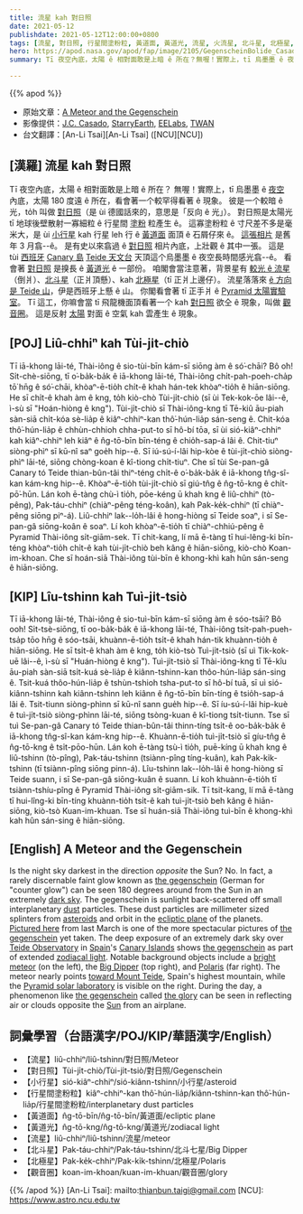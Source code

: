 ```yaml
---
title: 流星 kah 對日照
date: 2021-05-12
publishdate: 2021-05-12T12:00:00+0800
tags: [流星, 對日照, 行星間塗粉粒, 黃道面, 黃道光, 流星, 火流星, 北斗星, 北極星, 觀音圈]
hero: https://apod.nasa.gov/apod/fap/image/2105/GegenscheinBolide_Casado_1080_annotated.jpg
summary: Tī 夜空內底，太陽 ê 相對面敢是上暗 ê 所在？無喔！實際上，tī 烏墨墨 ê 夜空內底，太陽 180 度遠 ê 所在，看會著一个較罕得看著 ê 現象。

---
```


{{% apod %}}

- 原始文章：[A Meteor and the Gegenschein](https://apod.nasa.gov/apod/ap210512.html)
- 影像提供：[J.C. Casado](http://twanight.org/profile/juan-carlos-casado/), [StarryEarth](https://www.flickr.com/photos/starryearth/albums/), [EELabs](https://www.eelabs.eu/), [TWAN](https://twanight.org/about/)
- 台文翻譯：[An-Li Tsai][An-Li Tsai] ([NCU][NCU])

## [漢羅] 流星 kah 對日照
Tī 夜空內底，太陽 ê 相對面敢是上暗 ê 所在？
無喔！實際上，tī 烏墨墨 ê [夜空][dark sky] 內底，太陽 180 度遠 ê 所在，看會著一个較罕得看著 ê 現象。
彼是一个較暗 ê 光，to̍h 叫做 [對日照][the gegenschein]（是 ùi 德國話來的，意思是「反向 ê 光」）。
對日照是太陽光 tī 地球後壁散射一寡細粒 ê 行星間 [塗粉][dust] 粒產生 ê。
這寡塗粉粒 ê 寸尺差不多是毫米大，是 ùi [小行星][asteroids] kah 行星 leh 行 ê [黃道面][ecliptic plane] 面頂 ê 石屑仔來 ê。
[這張相片][Pictured here] 是舊年 3 月翕--ê。
是有史以來翕過 ê [對日照][the gegenschein] 相片內底，上壯觀 ê 其中一張。
這是 tùi [西班牙][Spain] [Canary 島][Canary Islands] [Teide 天文台][Teide Observatory] 天頂這个烏墨墨 ê 夜空長時間感光翕--ê。
看會著 [對日照][the gegenschein] 是搝長 ê [黃道光][zodiacal light t]  ê 一部份。
咱閣會當注意著，背景星有 [較光 ê 流星][bright meteor]（倒爿）、[北斗星][Big Dipper]（正爿頂懸）、kah [北極星][Polaris]（tī 正爿上邊仔）。
流星落落來 [ê 方向是 Teide 山][toward Mount Teide]，伊是西班牙上懸 ê 山。
你閣看會著 tī 正手爿 ê [Pyramid 太陽實驗室][Pyramid solar laboratory]。
Tī 這工，你嘛會當 tī 飛龍機面頂看著一个 kah [對日照][the gegenschein] 欲仝 ê 現象，叫做 [觀音圈][the glory]。
這是反射 [太陽][Sun] 對面 ê 空氣 kah 雲產生 ê 現象。



## [POJ] Liû-chhiⁿ kah Tùi-ji̍t-chiò
Tī iā-khong lāi-té, Thài-iông ê sio-tùi-bīn kám-sī siōng àm ê só͘-chāi?
Bô o͘h! Si̍t-chè-siōng, tī o͘-ba̍k-ba̍k ê iā-khong lāi-té, Thài-iông chi̍t-pah-poeh-cha̍p tō͘ hn̄g ê só͘-chāi, khòaⁿ-ē-tio̍h chi̍t-ê khah hán-tek khòaⁿ-tio̍h ê hiān-siōng.
He sī chi̍t-ê khah àm ê kng, to̍h kiò-chò Tùi-ji̍t-chiò (sī ùi Tek-kok-ōe lâi--ê, ì-sù sī "Hoán-hiòng ê kng").
Tùi-ji̍t-chiò sī Thài-iông-kng tī Tē-kiû āu-piah sàn-siā chi̍t-kóa sè-lia̍p ê kiâⁿ-chhiⁿ-kan thô͘-hún-lia̍p sán-seng ê.
Chit-kóa thô͘-hún-lia̍p ê chhùn-chhioh chha-put-to sī hô-bí tōa, sī ùi sió-kiâⁿ-chhiⁿ kah kiâⁿ-chhiⁿ leh kiâⁿ ê n̂g-tō-bīn bīn-téng ê chio̍h-sap-á lâi ê.
Chit-tiuⁿ siòng-phìⁿ sī kū-nî saⁿ goe̍h hip--ê.
Sī iú-sú-í-lâi hip-kòe ê tùi-ji̍t-chiò siòng-phìⁿ lāi-té, siōng chòng-koan ê kî-tiong chi̍t-tiuⁿ.
Che sī tùi Se-pan-gâ Canary tó Teide thian-bûn-tâi thiⁿ-téng chi̍t-ê o͘-ba̍k-ba̍k ê iā-khong tn̂g-sî-kan kám-kng hip--ê.
Khòaⁿ-ē-tio̍h tùi-ji̍t-chiò sī giú-tn̂g ê n̂g-tō-kng ê chi̍t-pō͘-hūn.
Lán koh ē-tàng chù-ì tio̍h, pōe-kéng ū khah kng ê liû-chhiⁿ (tò-pêng), Pak-táu-chhiⁿ (chiàⁿ-pêng téng-koân), kah Pak-ke̍k-chhiⁿ (tī chiàⁿ-pêng siōng piⁿ-á).
Liû-chhiⁿ lak--lo̍h-lâi ê hong-hiòng sī Teide soaⁿ, i sī Se-pan-gâ siōng-koân ê soaⁿ.
Lí koh khòaⁿ-ē-tio̍h tī chiàⁿ-chhiú-pêng ê Pyramid Thài-iông si̍t-giām-sek.
Tī chit-kang, lí mā ē-tàng tī hui-lêng-ki bīn-téng khòaⁿ-tio̍h chi̍t-ê kah tùi-ji̍t-chiò beh kâng ê hiān-siōng, kiò-chò Koan-im-khoan.
Che sī hoán-siā Thài-iông tùi-bīn ê khong-khì kah hûn sán-seng ê hiān-siōng.


## [KIP] Lîu-tshinn kah Tuì-ji̍t-tsiò
Tī iā-khong lāi-té, Thài-iông ê sio-tuì-bīn kám-sī siōng àm ê sóo-tsāi?
Bô ooh! Si̍t-tsè-siōng, tī oo-ba̍k-ba̍k ê iā-khong lāi-té, Thài-iông tsi̍t-pah-pueh-tsa̍p tōo hn̄g ê sóo-tsāi, khuànn-ē-tio̍h tsi̍t-ê khah hán-tik khuànn-tio̍h ê hiān-siōng.
He sī tsi̍t-ê khah àm ê kng, to̍h kiò-tsò Tuì-ji̍t-tsiò (sī uì Tik-kok-uē lâi--ê, ì-sù sī "Huán-hiòng ê kng").
Tuì-ji̍t-tsiò sī Thài-iông-kng tī Tē-kîu āu-piah sàn-siā tsi̍t-kuá sè-lia̍p ê kiânn-tshinn-kan thôo-hún-lia̍p sán-sing ê.
Tsit-kuá thôo-hún-lia̍p ê tshùn-tshioh tsha-put-to sī hô-bí tuā, sī uì sió-kiânn-tshinn kah kiânn-tshinn leh kiânn ê n̂g-tō-bīn bīn-tíng ê tsio̍h-sap-á lâi ê.
Tsit-tiunn siòng-phìnn sī kū-nî sann gue̍h hip--ê.
Sī íu-sú-í-lâi hip-kuè ê tuì-ji̍t-tsiò siòng-phìnn lāi-té, siōng tsòng-kuan ê kî-tiong tsi̍t-tiunn.
Tse sī tuì Se-pan-gâ Canary tó Teide thian-bûn-tâi thinn-tíng tsi̍t-ê oo-ba̍k-ba̍k ê iā-khong tn̂g-sî-kan kám-kng hip--ê.
Khuànn-ē-tio̍h tuì-ji̍t-tsiò sī gíu-tn̂g ê n̂g-tō-kng ê tsi̍t-pōo-hūn.
Lán koh ē-tàng tsù-ì tio̍h, puē-kíng ū khah kng ê liû-tshinn (tò-pîng), Pak-táu-tshinn (tsiànn-pîng tíng-kuân), kah Pak-ki̍k-tshinn (tī tsiànn-pîng siōng pinn-á).
Lîu-tshinn lak--lo̍h-lâi ê hong-hiòng sī Teide suann, i sī Se-pan-gâ siōng-kuân ê suann.
Lí koh khuànn-ē-tio̍h tī tsiànn-tshíu-pîng ê Pyramid Thài-iông si̍t-giām-sik.
Tī tsit-kang, lí mā ē-tàng tī hui-lîng-ki bīn-tíng khuànn-tio̍h tsi̍t-ê kah tuì-ji̍t-tsiò beh kâng ê hiān-siōng, kiò-tsò Kuan-im-khuan.
Tse sī huán-siā Thài-iông tuì-bīn ê khong-khì kah hûn sán-sing ê hiān-siōng.

## [English] A Meteor and the Gegenschein

Is the night sky darkest in the direction *opposite* the Sun? No. In fact, a rarely discernable faint glow known as [the gegenschein][the gegenschein] (German for "counter glow") can be seen 180 degrees around from the Sun in an extremely [dark sky][dark sky]. The gegenschein is sunlight back-scattered off small interplanetary [dust][dust] particles. These dust particles are millimeter sized splinters from [asteroids][asteroids] and orbit in the [ecliptic plane][ecliptic plane] of the planets. [Pictured here][Pictured here] from last March is one of the more spectacular pictures of [the gegenschein][the gegenschein] yet taken. The deep exposure of an extremely dark sky over [Teide Observatory][Teide Observatory] in [Spain][Spain]'s [Canary Islands][Canary Islands] shows [the gegenschein][the gegenschein] as part of extended [zodiacal light][zodiacal light]. Notable background objects include a [bright meteor][bright meteor] (on the left), the [Big Dipper][Big Dipper] (top right), and [Polaris][Polaris] (far right). The meteor nearly points [toward Mount Teide][toward Mount Teide], Spain's highest mountain, while the [Pyramid solar laboratory][Pyramid solar laboratory] is visible on the right. During the day, a phenomenon like [the gegenschein][the gegenschein] called [the glory][the glory] can be seen in reflecting air or clouds opposite the [Sun][Sun] from an airplane.

## 詞彙學習（台語漢字/POJ/KIP/華語漢字/English）

- 【流星】liû-chhiⁿ/liû-tshinn/對日照/Meteor
- 【對日照】Tùi-ji̍t-chiò/Tùi-ji̍t-tsiò/對日照/Gegenschein
- 【小行星】sió-kiâⁿ-chhiⁿ/sió-kiânn-tshinn/小行星/asteroid
- 【行星間塗粉粒】kiâⁿ-chhiⁿ-kan thô͘-hún-lia̍p/kiânn-tshinn-kan thô͘-hún-lia̍p/行星間塗粉粒/interplanetary dust particles
- 【黃道面】n̂g-tō-bīn/n̂g-tō-bīn/黃道面/ecliptic plane
- 【黃道光】n̂g-tō-kng/n̂g-tō-kng/黃道光/zodiacal light
- 【流星】liû-chhiⁿ/liû-tshinn/流星/meteor
- 【北斗星】Pak-táu-chhiⁿ/Pak-táu-tshinn/北斗七星/Big Dipper
- 【北極星】Pak-ke̍k-chhiⁿ/Pak-ki̍k-tshinn/北極星/Polaris
- 【觀音圈】koan-im-khoan/kuan-im-khuan/觀音圈/glory


{{% /apod %}}
[An-Li Tsai]: mailto:thianbun.taigi@gmail.com
[NCU]: https://www.astro.ncu.edu.tw

[copyright]: https://apod.nasa.gov/apod/fap/lib/about_apod.html#srapply

[the gegenschein]:http://en.wikipedia.org/wiki/Gegenschein
[dark sky]:https://www.darksky.org/
[dust]:https://apod.nasa.gov/apod/ap010813.html
[asteroids]:https://apod.nasa.gov/apod/ap980712.html
[ecliptic plane]:https://apod.nasa.gov/apod/ap151126.html
[Pictured here]:https://www.instagram.com/p/COfkiYNpzdP/
[the gegenschein]:http://www.as.wvu.edu/~jel/skywatch/skw9810h.html
[Teide Observatory]:https://en.wikipedia.org/wiki/Teide_Observatory
[Spain]:https://en.wikipedia.org/wiki/Spain
[Canary Islands]:https://en.wikipedia.org/wiki/Canary_Islands
[the gegenschein]:http://io9.com/5662511/gegenschein-the-glowing-circle-in-the-sky
[zodiacal light t]:https://apod.tw/daily/20210311/
[zodiacal light]:https://apod.nasa.gov/apod/ap210311.html
[bright meteor]:https://solarsystem.nasa.gov/asteroids-comets-and-meteors/meteors-and-meteorites/overview/
[Big Dipper]:https://www.adlerplanetarium.org/blog/discover-big-dipper/
[Polaris]:https://starchild.gsfc.nasa.gov/docs/StarChild/questions/question64.html
[toward Mount Teide]:https://youtu.be/Vx0jimhalAU
[Pyramid solar laboratory]:https://3dwarehouse.sketchup.com/model/a25ba51c87e33afc465ebc912c8fdaee/Laboratorio-Solar
[the gegenschein]:https://ui.adsabs.harvard.edu/abs/1997MNRAS.288.1022J/abstract
[the glory]:https://apod.nasa.gov/apod/ap161222.html
[Sun]:https://solarsystem.nasa.gov/solar-system/sun/overview/
